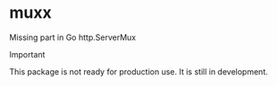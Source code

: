 # muxx
Missing part in Go http.ServerMux

> [!IMPORTANT]
> This package is not ready for production use. It is still in development.